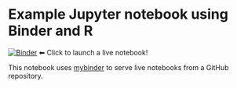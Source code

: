 # Example Jupyter notebook using Binder and R

[![Binder](http://mybinder.org/badge.svg)](http://mybinder.org/repo/tanyaschlusser/R_notebooks) ⬅ Click to launch a live notebook!

This notebook uses [mybinder][mybinder] to serve live notebooks from
a GitHub repository.


[mybinder]: http://mybinder.org
